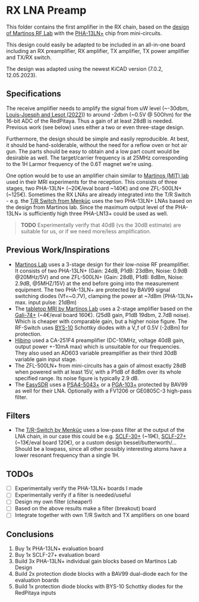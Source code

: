 # RX LNA Preamp

This folder contains the first amplifier in the RX chain, based on the [design of Martinos RF Lab](https://rflab.martinos.org/index.php?title=Low-noise_RF_Preamplifier) with the [PHA-13LN+](https://www.minicircuits.com/pdfs/PHA-13LN+.pdf) chip from mini-circuits.

This design could easily be adapted to be included in an all-in-one board including an RX preamplifier, RX amplifier, TX amplifier, TX power amplifier and TX/RX switch.

The design was adapted using the newest KiCAD version (7.0.2, 12.05.2023).

## Specifications
The receive amplifier needs to amplify the signal from uW level (~-30dbm, [Louis-Joesph and Lesot (2022)](../../literature/related_projects/foss_nmr_spectrometer_15MHz.pdf)) to around -2dbm (~0.5V @ 50Ohm) for the 16-bit ADC of the RedPitaya. Thus a gain of at least 28dB is needed. Previous work (see below) uses either a two or even three-stage design.

Furthermore, the design should be simple and easily reproducible. At best, it should be hand-solderable, without the need for a reflow oven or hot air gun. The parts should be easy to obtain and a low part count would be desirable as well. The target/carrier frequency is at 25MHz corresponding to the 1H Larmor frequency of the 0.6T magnet we're using.

One option would be to use an amplifier chain similar to [Martinos (MIT) lab](https://rflab.martinos.org/index.php?title=Main_Page) used in their MRI experiments for the reception. This consists of three stages, two PHA-13LN+ (~20€/eval board ~140€) and one ZFL-500LN+ (~125€). Sometimes the RX LNAs are already integrated into the T/R Switch - e.g. the [T/R Switch from Menküc](https://github.com/menkueclab/TR-Switch) uses the two PHA-13LN+ LNAs based on the design from Martinos lab. Since the maximum output level of the PHA-13LN+ is sufficiently high three PHA-LN13+ could be used as well.
> **TODO**
> Experimentally verify that 40dB (vs the 30dB estimate) are suitable for us, or if we need more/less amplification.

## Previous Work/Inspirations
- [Martinos Lab](https://rflab.martinos.org/index.php?title=Low-noise_RF_Preamplifier) uses a 3-stage design for their low-noise RF preamplifier. It consists of two PHA-13LN+ (Gain: 24dB, P1dB: 23dBm, Noise: 0.9dB @20MHz/5V) and one ZFL-500LN+ (Gain: 28dB, P1dB: 8dBm, Noise: 2.9dB, @5MHZ/15V) at the end before going into the measurement equipment. The two PHA-13LN+ are protected by BAV99 signal switching diodes (Vf=~0.7V), clamping the power at ~7dBm (PHA-13LN+ max. input pulse: 21dBm)
- The [tabletop MRI by Martinos Lab](https://tabletop.martinos.org/index.php?title=Hardware:RF) uses a 2-stage amplifier based on the [Gali-74+](https://www.minicircuits.com/pdfs/GALI-74+.pdf) (~4€/eval board 160€). (25dB gain, P1dB 19dbm, 2.7dB noise). Which is cheaper with comparable gain, but a higher noise figure. The RF-Switch uses [BYS-10](https://www.vishay.com/docs/86013/bys10.pdf) Schottky diodes with a V_f of 0.5V (-2dBm) for protection.
- [Hibino](https://www.sciencedirect.com/science/article/pii/S1090780718301745#b0110) used a CA-251F4 preamplifier (DC-10MHz, voltage 40dB gain, output power +-10mA max) which is unsuitable for our frequencies. They also used an AD603 variable preamplifier as their third 30dB variable gain input stage.
- The ZFL-500LN+ from mini-circuits has a gain of almost exactly 28dB when powered with at least 15V, with a P1dB of 8dBm over its whole specified range. Its noise figure is typically 2.9 dB.
- The [EasySDR](https://github.com/IgrikXD/Easy-SDR) uses a [PSA4-5043+]() or a [PGA-103+]() protected by BAV99 as well for their LNA. Optionally with a FV1206 or GE0805C-3 high-pass filter.

## Filters
- The [T/R-Switch by Menküc](https://github.com/menkueclab/TR-Switch) uses a low-pass filter at the output of the LNA chain, in our case this could be e.g. [SCLF-30+](https://www.mouser.ch/datasheet/2/1030/SCLF_30_2b-1701154.pdf) (~19€), [SCLF-27+](https://www.mouser.ch/datasheet/2/1030/SCLF_27_2b-1701261.pdf) (~13€/eval board 120€), or a custom design bessel/butterworth/... Should be a lowpass, since all other possibly interesting atoms have a lower resonant frequency than a single 1H.

## TODOs
- [ ] Experimentally verify the PHA-13LN+ boards I made
- [ ] Experimentally verify if a filter is needed/useful
- [ ] Design my own filter (cheaper!)
- [ ] Based on the above results make a filter (breakout) board
- [ ] Integrate together with own T/R Switch and TX amplifiers on one board

## Conclusions
1. Buy 1x PHA-13LN+ evaluation board
2. Buy 1x SCLF-27+ evaluation board
3. Build 3x PHA-13LN+ individual gain blocks based on Martinos Lab Design
4. Build 2x protection diode blocks with a BAV99 dual-diode each for the evaluation boards
5. Build 1x protection diode blocks with BYS-10 Schottky diodes for the RedPitaya inputs
